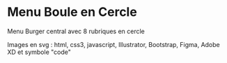 # Menu Boule en Cercle

Menu Burger central avec 8 rubriques en cercle

Images en svg : html, css3, javascript, Illustrator, Bootstrap, Figma, Adobe XD et symbole "code"

